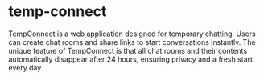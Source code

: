 # temp-connect
TempConnect is a web application designed for temporary chatting. Users can create chat rooms and share links to start conversations instantly. The unique feature of TempConnect is that all chat rooms and their contents automatically disappear after 24 hours, ensuring privacy and a fresh start every day.
